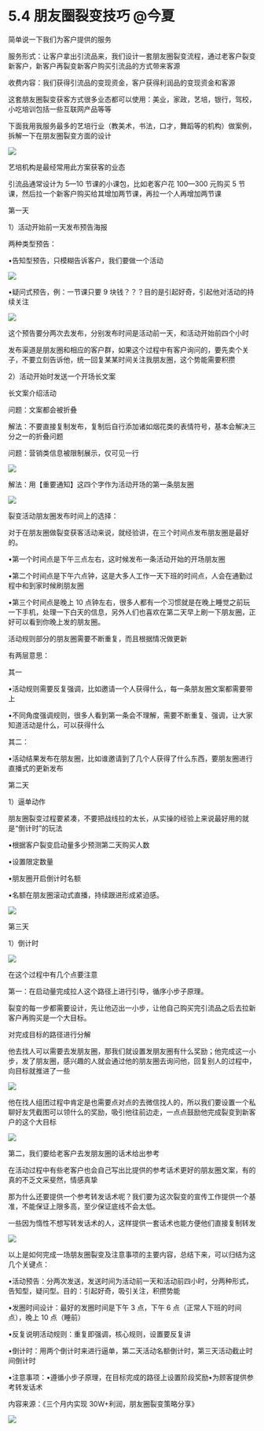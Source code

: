 # 5.4 朋友圈裂变技巧 @今夏

简单说一下我们为客户提供的服务

服务形式：让客户拿出引流品来，我们设计一套朋友圈裂变流程，通过老客户裂变新客户，新客户再裂变新客户购买引流品的方式带来客源

收费内容：我们获得引流品的变现资金，客户获得利润品的变现资金和客源

这套朋友圈裂变获客方式很多业态都可以使用：美业，家政，艺培，银行，驾校，小吃培训包括一些互联网产品等等

下面我用我服务最多的艺培行业（教美术，书法，口才，舞蹈等的机构）做案例，拆解一下在朋友圈裂变方面的设计

![](img/84d1e270b360272105b39df7888ae84a.png)

艺培机构是最经常用此方案获客的业态

引流品通常设计为 5—10 节课的小课包，比如老客户花 100—300 元购买 5 节课，然后拉一个新客户购买给其增加两节课，再拉一个人再增加两节课

第一天

1）活动开始前一天发布预告海报

两种类型预告：

•告知型预告，只模糊告诉客户，我们要做一个活动

![](img/17f0bd0935f4a19c54914aeaef4409b9.png)

•疑问式预告，例：一节课只要 9 块钱？？？目的是引起好奇，引起他对活动的持续关注

![](img/ed55de41cab16a4ebd52aa87d734fe17.png)

这个预告要分两次去发布，分别发布时间是活动前一天，和活动开始前四个小时

发布渠道是朋友圈和相应的客户群，如果这个过程中有客户询问的，要先卖个关子，不要立刻告诉他，统一回复某某时间关注我朋友圈，这个势能需要积攒

2）活动开始时发送一个开场长文案

长文案介绍活动

问题：文案都会被折叠

解法：不要直接复制发布，复制后自行添加诸如烟花类的表情符号，基本会解决三分之一的折叠问题

问题：营销类信息被限制展示，仅可见一行

![](img/f07c56c2c2c94cbb1dd5042b5976c773.png)

解法：用【重要通知】这四个字作为活动开场的第一条朋友圈

![](img/92a048f70f493a5f32efa848fd157c91.png)

裂变活动朋友圈发布时间上的选择：

对于在朋友圈做裂变获客活动来说，就经验讲，在三个时间点发布朋友圈是最好的。

•第一个时间点是下午三点左右，这时候发布一条活动开始的开场朋友圈

•第二个时间点是下午六点钟，这是大多人工作一天下班的时间点，人会在通勤过程中和到家时候刷朋友圈

•第三个时间点是晚上 10 点钟左右，很多人都有一个习惯就是在晚上睡觉之前玩一下手机，处理一下白天的信息，另外人们也喜欢在第二天早上刷一下朋友圈，正好可以看到你晚上发的朋友圈。

活动规则部分的朋友圈需要不断重复，而且根据情况做更新

有两层意思：

其一

•活动规则需要反复强调，比如邀请一个人获得什么，每一条朋友圈文案都需要带上

•不同角度强调规则，很多人看到第一条会不理解，需要不断重复、强调，让大家知道活动是什么，可以获得什么

其二：

•活动结果发布在朋友圈，比如谁邀请到了几个人获得了什么东西，要朋友圈进行直播式的更新发布

第二天

1）逼单动作

朋友圈裂变过程要紧凑，不要把战线拉的太长，从实操的经验上来说最好用的就是“倒计时”的玩法

•根据客户裂变启动量多少预测第二天购买人数

•设置限定数量

•朋友圈开启倒计时名额

•名额在朋友圈滚动式直播，持续跟进形成紧迫感。

![](img/cd8ef2a05ab23db09b16e99ce7028b40.png)

第三天

1）倒计时

![](img/53cf04e26808e98bf4504a63280be5f2.png)

在这个过程中有几个点要注意

第一：在启动量完成拉人这个路径上进行引导，循序小步子原理。

裂变的每一步都需要设计，先让他迈出一小步，让他自己购买完引流品之后去拉新客户再购买是一个大目标。

对完成目标的路径进行分解

他去找人可以需要去发朋友圈，那我们就设置发朋友圈有什么奖励；他完成这一小步，发了朋友圈，感兴趣的人就会通过他的朋友圈去询问他，回复别人的过程中，向目标就推进了一些

![](img/6440530d198263cecee44e7af73f497a.png)

他在找人组团过程中肯定是也需要点对点的去微信找人的，所以我们要设置一个私聊好友凭截图可以领什么的奖励，吸引他往前边走，一点点鼓励他完成裂变到新客户的这个大目标

![](img/9499a2c011bdf8ddb9de3c3ae2664d14.png)

第二，我们要给老客户去发朋友圈的话术给出参考

在活动过程中有些老客户也会自己写出比提供的参考话术更好的朋友圈文案，有的真的不乏文采斐然，情感真挚

那为什么还要提供一个参考转发话术呢？我们要为这次裂变的宣传工作提供一个基准，不能保证上限多高，至少保证底线不会太低。

一些因为惰性不想写转发话术的人，这样提供一套话术也能方便他们直接复制转发

![](img/e9efea83d43e69352428b09f34ef61c8.png)

以上是如何完成一场朋友圈裂变及注意事项的主要内容，总结下来，可以归结为这几个关键点：

•活动预告：分两次发送，发送时间为活动前一天和活动前四小时，分两种形式，告知型，疑问型。目的：引起好奇，吸引关注，积攒势能

•发圈时间设计：最好的发圈时间是下午 3 点，下午 6 点（正常人下班的时间点），晚上 10 点（睡前）

•反复说明活动规则：重复即强调，核心规则，设置要反复讲

•倒计时：用两个倒计时来进行逼单，第二天活动名额倒计时，第三天活动截止时间倒计时

•注意事项：•遵循小步子原理，在目标完成的路径上设置阶段奖励•为顾客提供参考转发话术

内容来源：《三个月内实现 30W+利润，朋友圈裂变策略分享》

![](img/2353e49c541c9280d72f015ad0b89ff5.png)